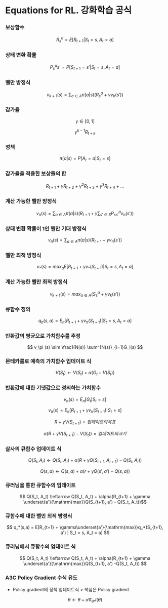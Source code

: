 # Equations for RL. 강화학습 공식

### 보상함수
$$ R^a_s = E[R_{t+1} | S_t=s, A_t = a]$$

### 상태 변환 확률

$$P^a_ss' = P[S_{t+1} = s' | S_t = s, A_t = a]$$

### 벨만 방정식
$$ v_{k+1}(s) = \sum_{a \in A}\pi(a|s)(R_s^a + \gamma v_k(s')) $$

### 감가율

$$\gamma \in [0,1]$$

$$\gamma^{k-1}R_{t+k}$$

### 정책

$$\pi (a|s) = P[A_t = a | S_t = s]$$

### 감가율을 적용한 보상들의 합

$$ 
R_{t+1} + \gamma R_{t+2} + \gamma^2 R_{t+3} + \gamma^3 R_{t+4} + ...
$$

### 계산 가능한 벨만 방정식

$$ v_\pi (s) = \sum_{a \in A} \pi (a|s)\biggl(R_{t+1} + \gamma \sum_{s' \in S}P^a_{ss'}v_\pi(s')\biggl) $$

### 상태 변환 확률이 1인 벨만 기대 방정식

$$ v_\pi(s) = \sum_{a \in A} \pi(a|s) (R_{t+1} + \gamma v_\pi (s')) $$

### 벨만 최적 방정식

$$ v_*(s) = max_aE[R_{t+1} + \gamma v_*(S_{t+1}) | S_t = s, A_t = a] $$

### 계산 가능한 벨만 최적 방정식

$$ v_{k+1} (s) = max_{a \in A} (S^a_s + \gamma v_k(s')) $$

### 큐함수 정의

$$ q_\pi(s,a) = E_\pi[R_{t+1} + \gamma v_\pi(S_{t+1}) | S_t = s, A_t = a] $$

### 반환값의 평균으로 가치함수를 추정

$$ v_\pi (s) \sim \frac1{N(s)} \sum^{N(s)}_{i=1}G_i(s) $$

### 몬테카를로 예측의 가치함수 업데이트 식

$$ V(S_t) \leftarrow V(S_t) + \alpha(G_t - V(S_t)) $$

### 반환값에 대한 기댓값으로 정의하는 가치함수

$$ v_\pi(s) = E_\pi [G_t | S_t = s] $$

$$ v_\pi(s) = E_\pi[R_{t+1} + \gamma v_\pi(S_{t+1}) | S_t = s] $$

$$  R + \gamma V(S_{t+1}) = 업데이트의 목표$$

$$  \alpha(R + \gamma V(S_{t+1}) - V(S_t)) = 업데이트의 크기$$

### 살사의 큐함수 업데이트 식

$$ Q(S_t, A_t) \leftarrow Q(S_t, A_t) + \alpha(R + \gamma Q(S_{t+1}, A_{t+1}) - Q(S_t, A_t))$$


$$ Q(s,a) \leftarrow Q(s,a) + \alpha(r + \gamma Q(s', a') - Q(s,a)) $$

### 큐러닝을 통한 큐함수의 업데이트

$$ Q(S_t, A_t) \leftarrow Q(S_t, A_t) + \alpha(R_{t+1} + \gamma \underset{a'}{\mathrm{max}}Q(S_{t+1}, a') - Q(S_t, A_t))$$

### 큐함수에 대한 벨만 최적 방정식

$$ q_*(s,a) = E[R_{t+1} + \gamma\underset{a'}{\mathrm{max}}q_*(S_{t+1}, a') | S_t = s, A_t = a] $$

### 큐러닝에서 큐함수의 업데이트 식

$$ Q(S_t, A_t) \leftarrow Q(S_t, A_t) + \alpha(R_{t+1} + \gamma \underset{a'}{\mathrm{max}}Q(S_{t+1}, a') -Q(S_t, A_t)) $$

### A3C Policy Gradient 수식 유도

* Policy gradient의 정책 업데이트식 > 핵심은 Policy gradient

$$ \theta \leftarrow \theta + \alpha \nabla_\theta J(\theta) $$